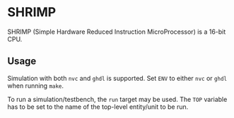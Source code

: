 SHRIMP
======

SHRIMP (Simple Hardware Reduced Instruction MicroProcessor) is a 
16-bit CPU.

## Usage

Simulation with both `nvc` and `ghdl` is supported. Set `ENV` to
either `nvc` or `ghdl` when running `make`.

To run a simulation/testbench, the `run` target may be used. The
`TOP` variable has to be set to the name of the top-level 
entity/unit to be run.
